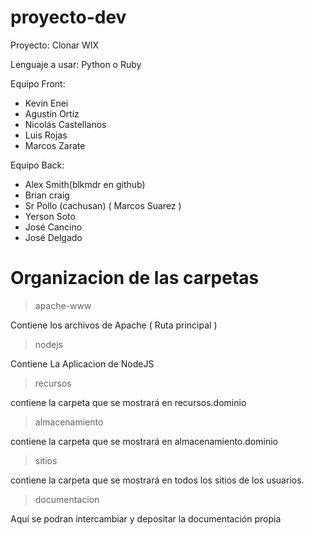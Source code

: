 proyecto-dev
============
Proyecto: Clonar WIX

Lenguaje a usar: Python o Ruby

Equipo Front:
*  Kevin Enei
*  Agustín Ortíz
*  Nicolás Castellanos
*  Luis Rojas
*  Marcos Zarate

Equipo Back:
*  Alex Smith(blkmdr en github)
*  Brian craig
*  Sr Pollo (cachusan) ( Marcos Suarez )
*  Yerson Soto
*  José Cancino
*  José Delgado

Organizacion de las carpetas
====================

> apache-www

Contiene los archivos de Apache ( Ruta principal )

> nodejs

Contiene La Aplicacion de NodeJS

> recursos

contiene la carpeta que se mostrará en recursos.dominio

> almacenamiento

contiene la carpeta que se mostrará en almacenamiento.dominio

> sitios

contiene la carpeta que se mostrará en todos los sitios de los usuarios.

> documentacion

Aquí se podran intercambiar y depositar la documentación propia

